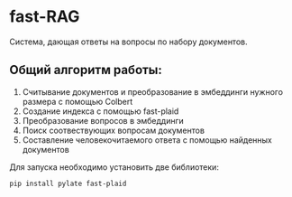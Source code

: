 # fast-RAG
Система, дающая ответы на вопросы по набору документов.
## Общий алгоритм работы:
1) Считывание документов и преобразование в эмбеддинги нужного размера с помощью Colbert
2) Создание индекса с помощью fast-plaid
3) Преобразование вопросов в эмбеддинги
4) Поиск соотвествующих вопросам документов
5) Составление человекочитаемого ответа с помощью найденных документов
   
Для запуска необходимо установить две библиотеки: 
```bash
pip install pylate fast-plaid
```
